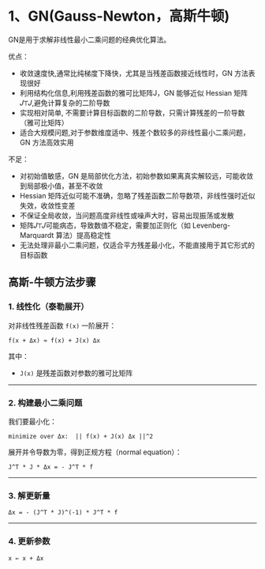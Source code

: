 # 1、GN(Gauss-Newton，高斯牛顿)
GN是用于求解非线性最小二乘问题的经典优化算法。

优点：
- 收敛速度快,通常比纯梯度下降快，尤其是当残差函数接近线性时，GN 方法表现很好
- 利用结构化信息,利用残差函数的雅可比矩阵J，GN 能够近似 Hessian 矩阵𝐽⊤𝐽,避免计算复杂的二阶导数
- 实现相对简单, 不需要计算目标函数的二阶导数，只需计算残差的一阶导数（雅可比矩阵）
- 适合大规模问题,对于参数维度适中、残差个数较多的非线性最小二乘问题，GN 方法高效实用

不足：
- 对初始值敏感，GN 是局部优化方法，初始参数如果离真实解较远，可能收敛到局部极小值，甚至不收敛
- Hessian 矩阵近似可能不准确，忽略了残差函数二阶导数项，非线性强时近似失效，收敛性变差
- 不保证全局收敛，当问题高度非线性或噪声大时，容易出现振荡或发散
- 矩阵𝐽⊤𝐽可能病态，导致数值不稳定，需要加正则化（如 Levenberg-Marquardt 算法）提高稳定性
- 无法处理非最小二乘问题，仅适合平方残差最小化，不能直接用于其它形式的目标函数

## 高斯-牛顿方法步骤

### 1. 线性化（泰勒展开）

对非线性残差函数 `f(x)` 一阶展开：

`f(x + Δx) ≈ f(x) + J(x) Δx`

其中：
- `J(x)` 是残差函数对参数的雅可比矩阵

---

### 2. 构建最小二乘问题

我们要最小化：

`minimize over Δx:  || f(x) + J(x) Δx ||^2`

展开并令导数为零，得到正规方程（normal equation）：

`J^T * J * Δx = - J^T * f`

---

### 3. 解更新量

`Δx = - (J^T * J)^(-1) * J^T * f`

---

### 4. 更新参数

`x ← x + Δx`